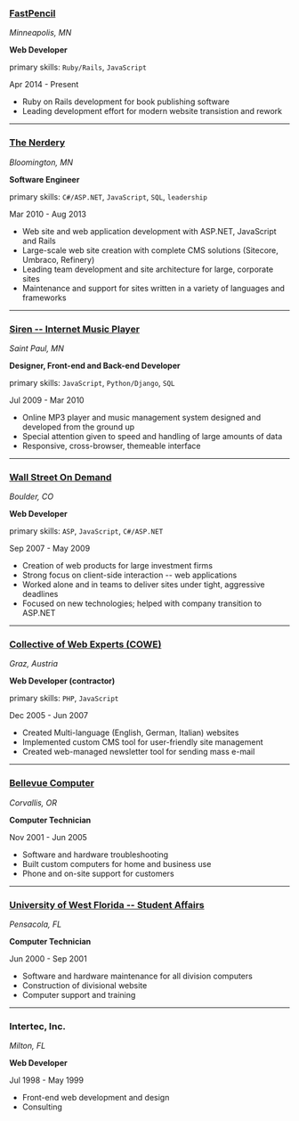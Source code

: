 ### [FastPencil](http://www.fastpencil.com)
_Minneapolis, MN_

**Web Developer**

primary skills: `Ruby/Rails`, `JavaScript`

Apr 2014 - Present

 * Ruby on Rails development for book publishing software
 * Leading development effort for modern website transistion and rework

---

### [The Nerdery](http://www.nerdery.com/)
_Bloomington, MN_

**Software Engineer**

primary skills: `C#/ASP.NET`, `JavaScript`, `SQL`, `leadership`

Mar 2010 - Aug 2013

 * Web site and web application development with ASP.NET, JavaScript and Rails
 * Large-scale web site creation with complete CMS solutions (Sitecore, Umbraco, Refinery)
 * Leading team development and site architecture for large, corporate sites
 * Maintenance and support for sites written in a variety of languages and frameworks

---

### [Siren -- Internet Music Player](http://www.sirenp.com/)
_Saint Paul, MN_

**Designer, Front-end and Back-end Developer**

primary skills: `JavaScript`, `Python/Django`, `SQL`

Jul 2009 - Mar 2010

 * Online MP3 player and music management system designed and developed from the ground up
 * Special attention given to speed and handling of large amounts of data
 * Responsive, cross-browser, themeable interface

---

### [Wall Street On Demand](http://www.wallst.com/)
_Boulder, CO_

**Web Developer**

primary skills: `ASP`, `JavaScript`, `C#/ASP.NET`

Sep 2007 - May 2009

 * Creation of web products for large investment firms
 * Strong focus on client-side interaction -- web applications
 * Worked alone and in teams to deliver sites under tight, aggressive deadlines
 * Focused on new technologies; helped with company transition to ASP.NET

---

### [Collective of Web Experts (COWE)](http://www.cowe.at/)
_Graz, Austria_

**Web Developer (contractor)**

primary skills: `PHP`, `JavaScript`

Dec 2005 - Jun 2007

 * Created Multi-language (English, German, Italian) websites
 * Implemented custom CMS tool for user-friendly site management
 * Created web-managed newsletter tool for sending mass e-mail

---

### [Bellevue Computer](http://www.bellevuepc.com)
_Corvallis, OR_

**Computer Technician**

Nov 2001 - Jun 2005

 * Software and hardware troubleshooting
 * Built custom computers for home and business use
 * Phone and on-site support for customers

---

### [University of West Florida -- Student Affairs](http://www.uwf.edu)
_Pensacola, FL_

**Computer Technician**

Jun 2000 - Sep 2001

 * Software and hardware maintenance for all division computers
 * Construction of divisional website
 * Computer support and training

---

### Intertec, Inc. 
_Milton, FL_

**Web Developer**

Jul 1998 - May 1999

 * Front-end web development and design
 * Consulting
